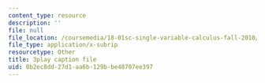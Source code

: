 ```yaml
---
content_type: resource
description: ''
file: null
file_location: /coursemedia/18-01sc-single-variable-calculus-fall-2010/0b2ec8dd27d1aa6b129bbe48707ee397_eHJuAByQf5A.srt
file_type: application/x-subrip
resourcetype: Other
title: 3play caption file
uid: 0b2ec8dd-27d1-aa6b-129b-be48707ee397
---
```

